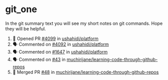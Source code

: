 # git_one
In the git summary text you will see my short notes on git commands. Hope they will be helpful.

<!--START_SECTION:activity-->
1. 💪 Opened PR [#4099](https://github.com/ushahidi/platform/pull/4099) in [ushahidi/platform](https://github.com/ushahidi/platform)
2. 🗣 Commented on [#4092](https://github.com/ushahidi/platform/issues/4092) in [ushahidi/platform](https://github.com/ushahidi/platform)
3. 🗣 Commented on [#1647](https://github.com/ushahidi/platform/issues/1647) in [ushahidi/platform](https://github.com/ushahidi/platform)
4. 🗣 Commented on [#43](https://github.com/muchirijane/learning-code-through-github-repos/issues/43) in [muchirijane/learning-code-through-github-repos](https://github.com/muchirijane/learning-code-through-github-repos)
5. 🎉 Merged PR [#48](https://github.com/muchirijane/learning-code-through-github-repos/pull/48) in [muchirijane/learning-code-through-github-repos](https://github.com/muchirijane/learning-code-through-github-repos)
<!--END_SECTION:activity-->
